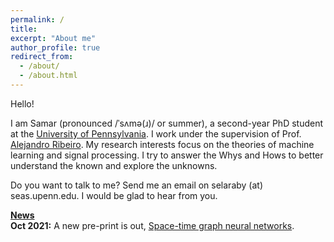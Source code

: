 ```yaml
---
permalink: /
title: 
excerpt: "About me"
author_profile: true
redirect_from: 
  - /about/
  - /about.html
---
```


Hello! 

I am Samar (pronounced /ˈsʌmə(ɹ)/ or summer), a second-year PhD student at the <a href="https://www.upenn.edu/">University of Pennsylvania</a>. I work under the supervision of Prof. <a href="https://alelab.seas.upenn.edu/alejandro-ribeiro/">Alejandro Ribeiro</a>. My research interests focus on the theories of machine learning and signal processing. I try to answer the Whys and Hows to better understand the known and explore the unknowns.

Do you want to talk to me? Send me an email on selaraby (at) seas.upenn.edu. I would be glad to hear from you.

<u><b>News</b></u>
<br><b>Oct 2021:</b> A new pre-print is out, <a href="https://bit.ly/3amHDzL">Space-time graph neural networks</a>.


